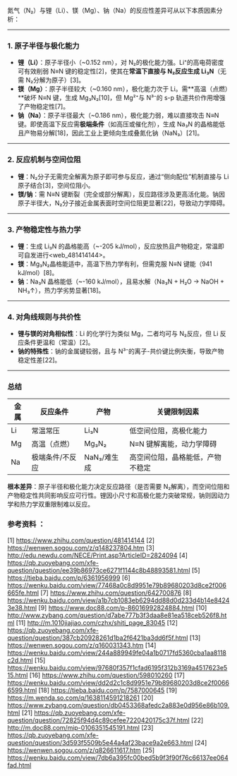 氮气（N₂）与锂（Li）、镁（Mg）、钠（Na）的反应性差异可从以下本质因素分析：

---

### 1. **原子半径与极化能力**
- **锂（Li）**：原子半径小（~0.152 nm），对 N₂的极化能力强。Li⁺的高电荷密度可有效削弱 N≡N 键的稳定性[2]，使其在**常温下直接与 N₂反应生成 Li₃N**（无需 N₂分解为原子）[3]。
- **镁（Mg）**：原子半径较大（~0.160 nm），极化能力次于 Li。需**高温（点燃）**破坏 N≡N 键，生成 Mg₃N₂[10]，但 Mg²⁺与 N³⁻的 s-p 轨道共价作用增强了产物稳定性[7]。
- **钠（Na）**：原子半径最大（~0.186 nm），极化能力弱，难以直接攻击 N≡N 键。即使高温下反应需**极端条件**（如高压或催化剂），生成 Na₃N 的晶格能低且产物易分解[18]，因此工业上更倾向生成叠氮化钠（NaN₃）[21]。

---

### 2. **反应机制与空间位阻**
- **锂**：N₂分子无需完全解离为原子即可参与反应，通过“侧向配位”机制直接与 Li 原子结合[3]，空间位阻小。
- **镁/钠**：需 N≡N 键断裂（完全或部分解离），反应路径涉及更高活化能。钠因原子半径大，N₂分子接近金属表面时空间位阻更显著[22]，导致动力学障碍。

---

### 3. **产物稳定性与热力学**
- **锂**：生成 Li₃N 的晶格能高（~-205 kJ/mol），反应放热且产物稳定，常温即可自发进行<web_481414144>。
- **镁**：Mg₃N₂晶格能适中，高温下热力学有利，但需克服 N≡N 键能（941 kJ/mol）[8]。
- **钠**：Na₃N 晶格能低（~-160 kJ/mol），且易水解（Na₃N + H₂O → NaOH + NH₃↑），热力学劣势显著[18]。

---

### 4. **对角线规则与共价性**
- **锂与镁的对角相似性**：Li 的化学行为类似 Mg，二者均可与 N₂反应，但 Li 反应条件更温和（常温）[2]。
- **钠的特殊性**：钠的金属键较弱，且与 N³⁻的离子-共价键比例失衡，导致产物稳定性差[22]。

---

### 总结
| 金属 | 反应条件       | 产物       | 关键限制因素                     |
|------|----------------|------------|----------------------------------|
| Li   | 常温常压       | Li₃N       | 低空间位阻，高极化能力           |
| Mg   | 高温（点燃）   | Mg₃N₂      | N≡N 键解离能，动力学障碍           |
| Na   | 极端条件/不反应| NaN₃/难生成| 高空间位阻，晶格能低，产物不稳定 |

**根本差异**：原子半径和极化能力决定反应路径（是否需要 N₂解离），而空间位阻和产物稳定性共同影响反应可行性。锂因小尺寸和高极化能力突破常规，钠则因动力学和热力学双重限制难以反应。

### 参考资料 ：
[1] https://www.zhihu.com/question/481414144
[2] https://wenwen.sogou.com/z/q148237804.htm
[3] http://edu.newdu.com/NECE/Print.asp?ArticleID=2824094
[4] https://qb.zuoyebang.com/xfe-question/question/ee39b86973ce6271f1144c8b48893581.html
[5] https://tieba.baidu.com/p/6361956999
[6] https://wenku.baidu.com/view/77468a0c8d9951e79b89680203d8ce2f006665fe.html
[7] https://www.zhihu.com/question/642700876
[8] https://wenku.baidu.com/view/a1b7cb1083eb6294dd88d0d233d4b14e84243e38.html
[9] https://www.doc88.com/p-86016992824884.html
[10] http://www.zybang.com/question/d7abe777b3f3daa8e81ea518ceb526f8.html
[11] http://m.1010jiajiao.com/czhx/shiti_page_83045
[12] https://qb.zuoyebang.com/xfe-question/question/387cb20928261d1ba2f6421ba3dd6f5f.html
[13] https://wenwen.sogou.com/z/q160031343.htm
[14] https://wenku.baidu.com/view/244a889949fe04a1b0717fd5360cba1aa8118c2d.html
[15] https://wenku.baidu.com/view/97680f357f1cfad6195f312b3169a4517623e515.html
[16] https://www.zhihu.com/question/598010260
[17] https://wenku.baidu.com/view/dd2d2c1c8d9951e79b89680203d8ce2f00666599.html
[18] https://tieba.baidu.com/p/7587000645
[19] https://m.wenda.so.com/q/1638114591218261
[20] https://www.zybang.com/question/db0453368afedc2a883e0d956e86b109.html
[21] https://qb.zuoyebang.com/xfe-question/question/72825f94d4c89cefee7220420175c37f.html
[22] http://m.doc88.com/mip-0106351545191.html
[23] https://qb.zuoyebang.com/xfe-question/question/3d593f5509b5e44a4af23bace9a2e663.html
[24] https://wenwen.sogou.com/z/q826611617.htm
[25] https://wenku.baidu.com/view/7db6a395fc00bed5b9f3f90f76c66137ee064fad.html